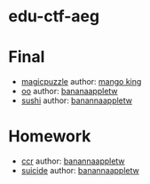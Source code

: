 # edu-ctf-aeg

# Final

 - [magicpuzzle](magicpuzzle) author: [mango king](https://github.com/mangokingTW)
 - [oo](oo) author: [bananaappletw](https://github.com/bananaappletw)
 - [sushi](sushi) author: [banannaappletw](https://github.com/bananaappletw)

# Homework

 - [ccr](ccr) author: [banannaappletw](https://github.com/bananaappletw)
 - [suicide](suicide) author: [banannaappletw](https://github.com/bananaappletw)
